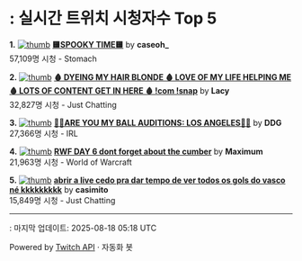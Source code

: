 # : 실시간 트위치 시청자수 Top 5

**1.** [![thumb](https://static-cdn.jtvnw.net/previews-ttv/live_user_caseoh_-320x180.jpg)](https://twitch.tv/caseoh_)
**[🟨SPOOKY TIME🟨](https://twitch.tv/caseoh_)** by **caseoh_**<br>57,109명 시청  - Stomach

**2.** [![thumb](https://static-cdn.jtvnw.net/previews-ttv/live_user_lacy-320x180.jpg)](https://twitch.tv/Lacy)
**[🩸 DYEING MY HAIR BLONDE 🩸 LOVE OF MY LIFE HELPING ME 🩸 LOTS OF CONTENT GET IN HERE 🩸 !com !snap](https://twitch.tv/Lacy)** by **Lacy**<br>32,827명 시청  - Just Chatting

**3.** [![thumb](https://static-cdn.jtvnw.net/previews-ttv/live_user_ddg-320x180.jpg)](https://twitch.tv/DDG)
**[🏀💕ARE YOU MY BALL AUDITIONS: LOS ANGELES🏀💕](https://twitch.tv/DDG)** by **DDG**<br>27,366명 시청  - IRL

**4.** [![thumb](https://static-cdn.jtvnw.net/previews-ttv/live_user_maximum-320x180.jpg)](https://twitch.tv/Maximum)
**[RWF DAY 6 dont forget about the cumber](https://twitch.tv/Maximum)** by **Maximum**<br>21,963명 시청  - World of Warcraft

**5.** [![thumb](https://static-cdn.jtvnw.net/previews-ttv/live_user_casimito-320x180.jpg)](https://twitch.tv/casimito)
**[abrir a live cedo pra dar tempo de ver todos os gols do vasco né kkkkkkkkk](https://twitch.tv/casimito)** by **casimito**<br>15,849명 시청  - Just Chatting


---
: 마지막 업데이트: 2025-08-18 05:18 UTC

Powered by [Twitch API](https://dev.twitch.tv/docs/api/reference) · 자동화 봇